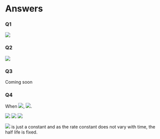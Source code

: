 # Answers

### Q1

<img src="https://render.githubusercontent.com/render/math?math=\displaystyle rate = -\frac{d[H_2]}{dt} =-\frac{d[Br_2]}{dt} = \frac{1}{2} \frac{d[HBr]}{dt}">

### Q2

<img src="https://render.githubusercontent.com/render/math?math=\displaystyle rate = - \frac{1}{2} \frac{d[NO_2]}{dt} = \frac{d[N_2O_4]}{dt}">

### Q3
Coming soon

### Q4
When <img src="https://render.githubusercontent.com/render/math?math=t=t_{\frac{1}{2}}">, <img src="https://render.githubusercontent.com/render/math?math=[X]=\frac{[X]_0}{2}">. 

<img src="https://render.githubusercontent.com/render/math?math=[X] = \frac{[X]_0}{2} = [X]_0e^{-kt_{\frac{1}{2}}">

<img src="https://render.githubusercontent.com/render/math?math=\frac{1}{2} = e^{-kt_{\frac{1}{2}}">

<img src="https://render.githubusercontent.com/render/math?math=t_{\frac{1}{2} = \frac{\ln 2}{2k}">

<img src="https://render.githubusercontent.com/render/math?math=\ln 2"> is just a constant and as the rate constant does not vary with time, the half life is fixed. 
 



